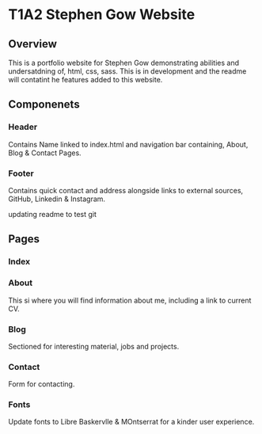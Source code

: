 # T1A2 Stephen Gow Website

## Overview
This is a portfolio website for Stephen Gow demonstrating
abilities and undersatdning of, html, css, sass.
This is in development and the readme will contatint he features added to this website.

## Componenets

### Header
Contains Name linked to index.html and navigation bar containing, About, Blog & Contact Pages.

### Footer
Contains quick contact and address alongside links to external sources, GitHub, Linkedin & Instagram.

updating readme to test git

## Pages

### Index


### About
This si where you will find information about me, including a link to current CV.

### Blog
Sectioned for interesting material, jobs and projects.

### Contact
Form for contacting.

### Fonts
Update fonts to Libre Baskervlle & MOntserrat for a kinder user experience.

